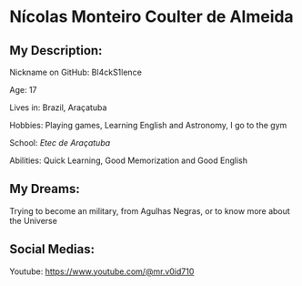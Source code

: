 # Nícolas Monteiro Coulter de Almeida

## My Description:
Nickname on GitHub: Bl4ckS1lence

Age: 17

Lives in: Brazil, Araçatuba

Hobbies: Playing games, Learning English and Astronomy, I go to the gym

School: *Etec de Araçatuba*

Abilities: Quick Learning, Good Memorization and Good English

## My Dreams:

Trying to become an military, from Agulhas Negras, or to know more about the Universe

## Social Medias:

Youtube: https://www.youtube.com/@mr.v0id710